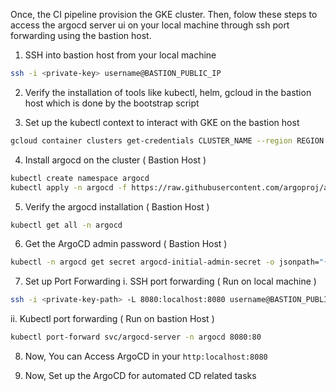 Once, the CI pipeline provision the GKE cluster. Then, folow these steps to access the argocd server ui on your local machine through ssh port forwarding using the bastion host.

1. SSH into bastion host from your local machine
```bash
ssh -i <private-key> username@BASTION_PUBLIC_IP
```
2. Verify the installation of tools like kubectl, helm, gcloud in the bastion host which is done by the bootstrap script 

3. Set up the kubectl context to interact with GKE on the bastion host
```bash
gcloud container clusters get-credentials CLUSTER_NAME --region REGION --project PROJECT_ID
```

4. Install argocd on the cluster ( Bastion Host )
```bash
kubectl create namespace argocd
kubectl apply -n argocd -f https://raw.githubusercontent.com/argoproj/argo-cd/stable/manifests/install.yaml
```

5. Verify the argocd installation ( Bastion Host )
```bash
kubectl get all -n argocd
```

6. Get the ArgoCD admin password ( Bastion Host )
```bash
kubectl -n argocd get secret argocd-initial-admin-secret -o jsonpath="{.data.password}" | base64 -d
```

7. Set up Port Forwarding
i. SSH port forwarding ( Run on local machine )
```bash
ssh -i <private-key-path> -L 8080:localhost:8080 username@BASTION_PUBLIC_IP
```

ii. Kubectl port forwarding ( Run on bastion Host )
```bash
kubectl port-forward svc/argocd-server -n argocd 8080:80
```

8. Now, You can Access ArgoCD in your `http:localhost:8080`

9. Now, Set up the ArgoCD for automated CD related tasks